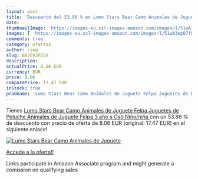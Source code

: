 ```yaml
---
layout: post
title: 'Descuento del 53.86 % en Lumo Stars Bear Camo Animales de Juguete'
date: 
thumbnailImage: 'https://images-eu.ssl-images-amazon.com/images/I/51wA3epO7fL._SL200_.jpg'
images: [ 'https://images-eu.ssl-images-amazon.com/images/I/51wA3epO7fL._SL200_.jpg' ]
comments: true
category: ofertas
author: ring
slug: B076V2PZS8
description:
actualPrice: 8.06 EUR
currency: EUR
price: 8.06
comparePrice: 17.47 EUR
inStock: true
prodname: 'Lumo Stars Bear Camo Animales de Juguete Felpa Juguetes de Peluche  Animales de Juguete   Felpa  3 año s   Oso  Niño/niña '
---
```


Tienes [Lumo Stars Bear Camo Animales de Juguete Felpa Juguetes de Peluche  Animales de Juguete   Felpa  3 año s   Oso  Niño/niña ](https://www.amazon.es/dp/B076V2PZS8/?tag=tolees-21) con un 53.86 % de descuento con precio de oferta de 8.06 EUR (original: 17.47 EUR) en el siguiente enlace!

[![Lumo Stars Bear Camo Animales de Juguete](https://images-eu.ssl-images-amazon.com/images/I/51wA3epO7fL._SL200_.jpg)](https://www.amazon.es/dp/B076V2PZS8/?tag=tolees-21)

[Accede a la oferta!!](https://www.amazon.es/dp/B076V2PZS8/?tag=tolees-21)

Links participate in Amazon Associate program and might generate a comission on qualifying sales


